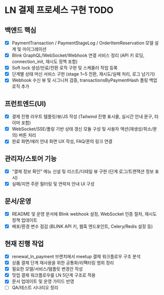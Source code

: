 # LN 결제 프로세스 구현 TODO

## 백엔드 핵심
- [x] PaymentTransaction / PaymentStageLog / OrderItemReservation 모델 설계 및 마이그레이션
- [x] Blink GraphQL/WebSocket/Webhook 연결 서비스 정리 (API 키 로딩, connection_init, 재시도 정책 포함)
- [x] Soft lock 생성/만료/전환 로직 구현 및 스케줄러 작업 등록
- [x] 단계별 상태 머신 서비스 구현 (stage 1~5 전환, 재시도/실패 처리, 로그 남기기)
- [x] Webhook 수신 뷰 및 시그니처 검증, transactionsByPaymentHash 폴링 백업 로직 추가

## 프런트엔드(UI)
- [x] 결제 진행 라우트 템플릿/뷰/JS 작성 (Tailwind 진행 표시줄, 실시간 안내 문구, 타이머 포함)
- [x] WebSocket/SSE/폴링 기반 상태 갱신 모듈 구성 및 사용자 액션(재생성/취소/문의) 버튼 처리
- [x] 완료 화면/에러 안내 화면 UX 작성, FAQ/문의 링크 연결

## 관리자/스토어 기능
- [x] “결제 정보 확인” 메뉴 신설 및 리스트/디테일 뷰 구현 (단계 로그/트랜잭션 정보 표시)
- [x] 실패/지연 주문 필터링 및 연락처 안내 UI 구성

## 문서/운영
- [x] README 및 운영 문서에 Blink webhook 설정, WebSocket 인증 절차, 재시도 정책 업데이트
- [x] 배포/환경 변수 점검 (BLINK API 키, 웹훅 엔드포인트, Celery/Redis 설정 등)

## 현재 진행 작업
- [x] renewal_ln_payment 브랜치에서 meetup 결제 워크플로우 구조 분석
- [x] 상품 결제 단계 재사용을 위한 공통화/리팩터링 범위 정리
- [x] 필요한 모델/서비스/템플릿 변경안 작성
- [x] 밋업 결제 워크플로우를 LN 5단계 구조로 적용
- [x] 문서 업데이트 및 운영 가이드 반영
- [ ] QA/테스트 시나리오 정리
